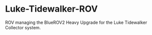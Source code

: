# Luke-Tidewalker-ROV
ROV managing the BlueROV2 Heavy Upgrade for the Luke Tidewalker Collector system.

